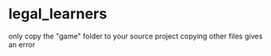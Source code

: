 # legal_learners 
only copy the "game" folder to your source project
copying other files gives an error
